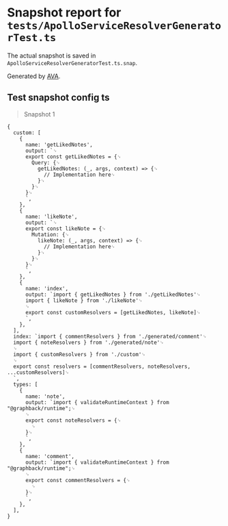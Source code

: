 # Snapshot report for `tests/ApolloServiceResolverGeneratorTest.ts`

The actual snapshot is saved in `ApolloServiceResolverGeneratorTest.ts.snap`.

Generated by [AVA](https://ava.li).

## Test snapshot config ts

> Snapshot 1

    {
      custom: [
        {
          name: 'getLikedNotes',
          output: `␊
          export const getLikedNotes = {␊
            Query: {␊
              getLikedNotes: (_, args, context) => {␊
                // Implementation here␊
              }␊
            }␊
          }␊
          `,
        },
        {
          name: 'likeNote',
          output: `␊
          export const likeNote = {␊
            Mutation: {␊
              likeNote: (_, args, context) => {␊
                // Implementation here␊
              }␊
            }␊
          }␊
          `,
        },
        {
          name: 'index',
          output: `import { getLikedNotes } from './getLikedNotes'␊
          import { likeNote } from './likeNote'␊
          ␊
          export const customResolvers = [getLikedNotes, likeNote]␊
          `,
        },
      ],
      index: `import { commentResolvers } from './generated/comment'␊
      import { noteResolvers } from './generated/note'␊
      ␊
      import { customResolvers } from './custom'␊
      ␊
      export const resolvers = [commentResolvers, noteResolvers, ...customResolvers]␊
      `,
      types: [
        {
          name: 'note',
          output: `import { validateRuntimeContext } from "@graphback/runtime";␊
          ␊
          export const noteResolvers = {␊
            ␊
          }␊
          `,
        },
        {
          name: 'comment',
          output: `import { validateRuntimeContext } from "@graphback/runtime";␊
          ␊
          export const commentResolvers = {␊
            ␊
          }␊
          `,
        },
      ],
    }
